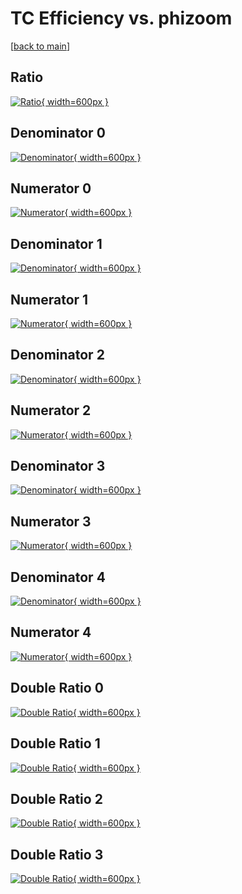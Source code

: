 # TC Efficiency vs. phizoom

[[back to main](./)]



## Ratio

[![Ratio](../mtv/var/TC_base_0_-1_eff_phizoom.png){ width=600px }](../mtv/var/TC_base_0_-1_eff_phizoom.pdf)

## Denominator 0

[![Denominator](../mtv/den/TC_base_0_-1_eff_phizoom_den0.png){ width=600px }](../mtv/den/TC_base_0_-1_eff_phizoom_den0.pdf)

## Numerator 0

[![Numerator](../mtv/num/TC_base_0_-1_eff_phizoom_num0.png){ width=600px }](../mtv/num/TC_base_0_-1_eff_phizoom_num0.pdf)

## Denominator 1

[![Denominator](../mtv/den/TC_base_0_-1_eff_phizoom_den1.png){ width=600px }](../mtv/den/TC_base_0_-1_eff_phizoom_den1.pdf)

## Numerator 1

[![Numerator](../mtv/num/TC_base_0_-1_eff_phizoom_num1.png){ width=600px }](../mtv/num/TC_base_0_-1_eff_phizoom_num1.pdf)

## Denominator 2

[![Denominator](../mtv/den/TC_base_0_-1_eff_phizoom_den2.png){ width=600px }](../mtv/den/TC_base_0_-1_eff_phizoom_den2.pdf)

## Numerator 2

[![Numerator](../mtv/num/TC_base_0_-1_eff_phizoom_num2.png){ width=600px }](../mtv/num/TC_base_0_-1_eff_phizoom_num2.pdf)

## Denominator 3

[![Denominator](../mtv/den/TC_base_0_-1_eff_phizoom_den3.png){ width=600px }](../mtv/den/TC_base_0_-1_eff_phizoom_den3.pdf)

## Numerator 3

[![Numerator](../mtv/num/TC_base_0_-1_eff_phizoom_num3.png){ width=600px }](../mtv/num/TC_base_0_-1_eff_phizoom_num3.pdf)

## Denominator 4

[![Denominator](../mtv/den/TC_base_0_-1_eff_phizoom_den4.png){ width=600px }](../mtv/den/TC_base_0_-1_eff_phizoom_den4.pdf)

## Numerator 4

[![Numerator](../mtv/num/TC_base_0_-1_eff_phizoom_num4.png){ width=600px }](../mtv/num/TC_base_0_-1_eff_phizoom_num4.pdf)

## Double Ratio 0

[![Double Ratio](../mtv/ratio/TC_base_0_-1_eff_phizoom_ratio0.png){ width=600px }](../mtv/ratio/TC_base_0_-1_eff_phizoom_ratio0.pdf)

## Double Ratio 1

[![Double Ratio](../mtv/ratio/TC_base_0_-1_eff_phizoom_ratio1.png){ width=600px }](../mtv/ratio/TC_base_0_-1_eff_phizoom_ratio1.pdf)

## Double Ratio 2

[![Double Ratio](../mtv/ratio/TC_base_0_-1_eff_phizoom_ratio2.png){ width=600px }](../mtv/ratio/TC_base_0_-1_eff_phizoom_ratio2.pdf)

## Double Ratio 3

[![Double Ratio](../mtv/ratio/TC_base_0_-1_eff_phizoom_ratio3.png){ width=600px }](../mtv/ratio/TC_base_0_-1_eff_phizoom_ratio3.pdf)


